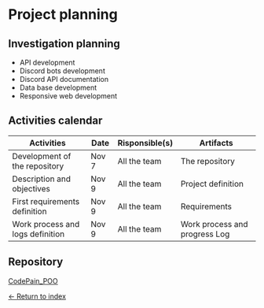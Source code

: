 # Project planning

## Investigation planning

- API development
- Discord bots development
- Discord API documentation
- Data base development
- Responsive web development

## Activities calendar

| Activities | Date | Risponsible(s) | Artifacts |
| ----------- | ----- | -------------- | ---------------------- |
| Development of the repository | Nov 7 | All the team | The repository |
| Description and objectives | Nov 9 | All the team | Project definition |
| First requirements definition | Nov 9 | All the team | Requirements |
| Work process and logs definition | Nov 9 | All the team | Work process and progress Log |

## Repository

[CodePain_POO](https://github.com/JoshuaMeza/CodePain_POO)

[<- Return to index](https://github.com/JoshuaMeza/CodePain_POO)
